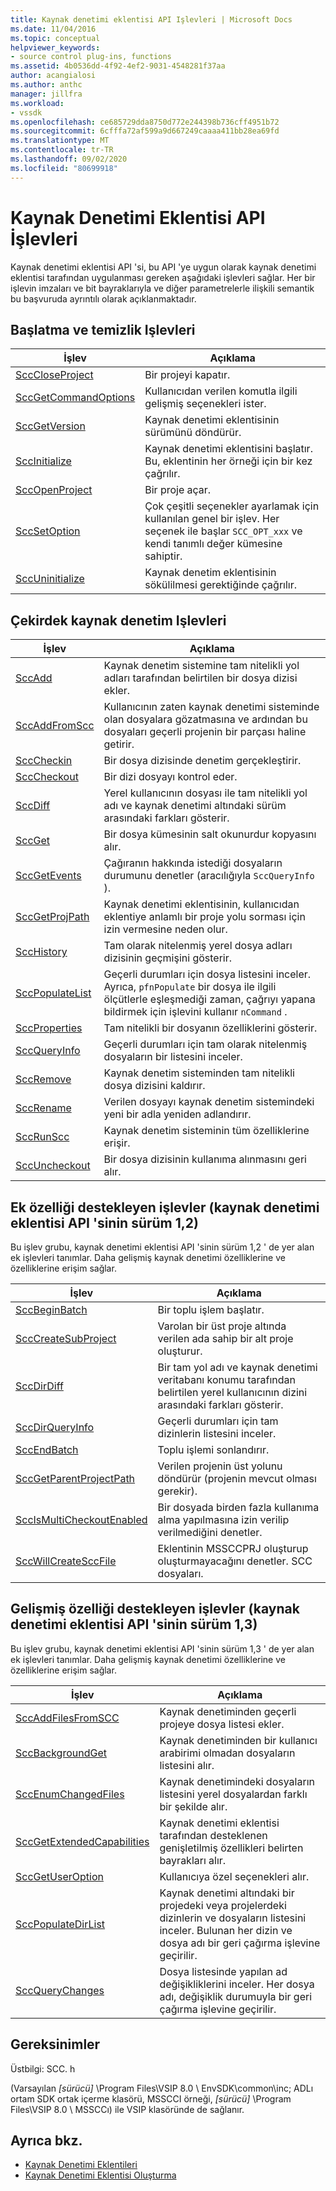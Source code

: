 ```yaml
---
title: Kaynak denetimi eklentisi API Işlevleri | Microsoft Docs
ms.date: 11/04/2016
ms.topic: conceptual
helpviewer_keywords:
- source control plug-ins, functions
ms.assetid: 4b0536dd-4f92-4ef2-9031-4548281f37aa
author: acangialosi
ms.author: anthc
manager: jillfra
ms.workload:
- vssdk
ms.openlocfilehash: ce685729dda8750d772e244398b736cff4951b72
ms.sourcegitcommit: 6cfffa72af599a9d667249caaaa411bb28ea69fd
ms.translationtype: MT
ms.contentlocale: tr-TR
ms.lasthandoff: 09/02/2020
ms.locfileid: "80699918"
---
```

# <a name="source-control-plug-in-api-functions"></a>Kaynak Denetimi Eklentisi API İşlevleri
Kaynak denetimi eklentisi API 'si, bu API 'ye uygun olarak kaynak denetimi eklentisi tarafından uygulanması gereken aşağıdaki işlevleri sağlar. Her bir işlevin imzaları ve bit bayraklarıyla ve diğer parametrelerle ilişkili semantik bu başvuruda ayrıntılı olarak açıklanmaktadır.

## <a name="initialization-and-housekeeping-functions"></a>Başlatma ve temizlik Işlevleri

|İşlev|Açıklama|
|--------------|-----------------|
|[SccCloseProject](../extensibility/scccloseproject-function.md)|Bir projeyi kapatır.|
|[SccGetCommandOptions](../extensibility/sccgetcommandoptions-function.md)|Kullanıcıdan verilen komutla ilgili gelişmiş seçenekleri ister.|
|[SccGetVersion](../extensibility/sccgetversion-function.md)|Kaynak denetimi eklentisinin sürümünü döndürür.|
|[SccInitialize](../extensibility/sccinitialize-function.md)|Kaynak denetimi eklentisini başlatır. Bu, eklentinin her örneği için bir kez çağrılır.|
|[SccOpenProject](../extensibility/sccopenproject-function.md)|Bir proje açar.|
|[SccSetOption](../extensibility/sccsetoption-function.md)|Çok çeşitli seçenekler ayarlamak için kullanılan genel bir işlev. Her seçenek ile başlar `SCC_OPT_xxx` ve kendi tanımlı değer kümesine sahiptir.|
|[SccUninitialize](../extensibility/sccuninitialize-function.md)|Kaynak denetim eklentisinin sökülilmesi gerektiğinde çağrılır.|

## <a name="core-source-control-functions"></a>Çekirdek kaynak denetim Işlevleri

|İşlev|Açıklama|
|--------------|-----------------|
|[SccAdd](../extensibility/sccadd-function.md)|Kaynak denetim sistemine tam nitelikli yol adları tarafından belirtilen bir dosya dizisi ekler.|
|[SccAddFromScc](../extensibility/sccaddfromscc-function.md)|Kullanıcının zaten kaynak denetimi sisteminde olan dosyalara gözatmasına ve ardından bu dosyaları geçerli projenin bir parçası haline getirir.|
|[SccCheckin](../extensibility/scccheckin-function.md)|Bir dosya dizisinde denetim gerçekleştirir.|
|[SccCheckout](../extensibility/scccheckout-function.md)|Bir dizi dosyayı kontrol eder.|
|[SccDiff](../extensibility/sccdiff-function.md)|Yerel kullanıcının dosyası ile tam nitelikli yol adı ve kaynak denetimi altındaki sürüm arasındaki farkları gösterir.|
|[SccGet](../extensibility/sccget-function.md)|Bir dosya kümesinin salt okunurdur kopyasını alır.|
|[SccGetEvents](../extensibility/sccgetevents-function.md)|Çağıranın hakkında istediği dosyaların durumunu denetler (aracılığıyla `SccQueryInfo` ).|
|[SccGetProjPath](../extensibility/sccgetprojpath-function.md)|Kaynak denetimi eklentisinin, kullanıcıdan eklentiye anlamlı bir proje yolu sorması için izin vermesine neden olur.|
|[SccHistory](../extensibility/scchistory-function.md)|Tam olarak nitelenmiş yerel dosya adları dizisinin geçmişini gösterir.|
|[SccPopulateList](../extensibility/sccpopulatelist-function.md)|Geçerli durumları için dosya listesini inceler. Ayrıca, `pfnPopulate` bir dosya ile ilgili ölçütlerle eşleşmediği zaman, çağrıyı yapana bildirmek için işlevini kullanır `nCommand` .|
|[SccProperties](../extensibility/sccproperties-function.md)|Tam nitelikli bir dosyanın özelliklerini gösterir.|
|[SccQueryInfo](../extensibility/sccqueryinfo-function.md)|Geçerli durumları için tam olarak nitelenmiş dosyaların bir listesini inceler.|
|[SccRemove](../extensibility/sccremove-function.md)|Kaynak denetim sisteminden tam nitelikli dosya dizisini kaldırır.|
|[SccRename](../extensibility/sccrename-function.md)|Verilen dosyayı kaynak denetim sistemindeki yeni bir adla yeniden adlandırır.|
|[SccRunScc](../extensibility/sccrunscc-function.md)|Kaynak denetim sisteminin tüm özelliklerine erişir.|
|[SccUncheckout](../extensibility/sccuncheckout-function.md)|Bir dosya dizisinin kullanıma alınmasını geri alır.|

## <a name="functions-that-support-additional-capability-version-12-of-the-source-control-plug-in-api"></a>Ek özelliği destekleyen işlevler (kaynak denetimi eklentisi API 'sinin sürüm 1,2)
 Bu işlev grubu, kaynak denetimi eklentisi API 'sinin sürüm 1,2 ' de yer alan ek işlevleri tanımlar. Daha gelişmiş kaynak denetimi özelliklerine ve özelliklerine erişim sağlar.

|İşlev|Açıklama|
|--------------|-----------------|
|[SccBeginBatch](../extensibility/sccbeginbatch-function.md)|Bir toplu işlem başlatır.|
|[SccCreateSubProject](../extensibility/scccreatesubproject-function.md)|Varolan bir üst proje altında verilen ada sahip bir alt proje oluşturur.|
|[SccDirDiff](../extensibility/sccdirdiff-function.md)|Bir tam yol adı ve kaynak denetimi veritabanı konumu tarafından belirtilen yerel kullanıcının dizini arasındaki farkları gösterir.|
|[SccDirQueryInfo](../extensibility/sccdirqueryinfo-function.md)|Geçerli durumları için tam dizinlerin listesini inceler.|
|[SccEndBatch](../extensibility/sccendbatch-function.md)|Toplu işlemi sonlandırır.|
|[SccGetParentProjectPath](../extensibility/sccgetparentprojectpath-function.md)|Verilen projenin üst yolunu döndürür (projenin mevcut olması gerekir).|
|[SccIsMultiCheckoutEnabled](../extensibility/sccismulticheckoutenabled-function.md)|Bir dosyada birden fazla kullanıma alma yapılmasına izin verilip verilmediğini denetler.|
|[SccWillCreateSccFile](../extensibility/sccwillcreatesccfile-function.md)|Eklentinin MSSCCPRJ oluşturup oluşturmayacağını denetler. SCC dosyaları.|

## <a name="functions-that-support-advanced-capability-version-13-of-the-source-control-plug-in-api"></a>Gelişmiş özelliği destekleyen işlevler (kaynak denetimi eklentisi API 'sinin sürüm 1,3)
 Bu işlev grubu, kaynak denetimi eklentisi API 'sinin sürüm 1,3 ' de yer alan ek işlevleri tanımlar. Daha gelişmiş kaynak denetimi özelliklerine ve özelliklerine erişim sağlar.

|İşlev|Açıklama|
|--------------|-----------------|
|[SccAddFilesFromSCC](../extensibility/sccaddfilesfromscc-function.md)|Kaynak denetiminden geçerli projeye dosya listesi ekler.|
|[SccBackgroundGet](../extensibility/sccbackgroundget-function.md)|Kaynak denetiminden bir kullanıcı arabirimi olmadan dosyaların listesini alır.|
|[SccEnumChangedFiles](../extensibility/sccenumchangedfiles-function.md)|Kaynak denetimindeki dosyaların listesini yerel dosyalardan farklı bir şekilde alır.|
|[SccGetExtendedCapabilities](../extensibility/sccgetextendedcapabilities-function.md)|Kaynak denetimi eklentisi tarafından desteklenen genişletilmiş özellikleri belirten bayrakları alır.|
|[SccGetUserOption](../extensibility/sccgetuseroption-function.md)|Kullanıcıya özel seçenekleri alır.|
|[SccPopulateDirList](../extensibility/sccpopulatedirlist-function.md)|Kaynak denetimi altındaki bir projedeki veya projelerdeki dizinlerin ve dosyaların listesini inceler. Bulunan her dizin ve dosya adı bir geri çağırma işlevine geçirilir.|
|[SccQueryChanges](../extensibility/sccquerychanges-function.md)|Dosya listesinde yapılan ad değişikliklerini inceler. Her dosya adı, değişiklik durumuyla bir geri çağırma işlevine geçirilir.|

## <a name="requirements"></a>Gereksinimler
 Üstbilgi: SCC. h

 (Varsayılan *[sürücü]* \Program Files\VSIP 8.0 \ EnvSDK\common\inc; ADLı ortam SDK ortak içerme klasörü, MSSCCI örneği, *[sürücü]* \Program Files\VSIP 8.0 \ MSSCCı) ile VSIP klasöründe de sağlanır.

## <a name="see-also"></a>Ayrıca bkz.
- [Kaynak Denetimi Eklentileri](../extensibility/source-control-plug-ins.md)
- [Kaynak Denetimi Eklentisi Oluşturma](../extensibility/internals/creating-a-source-control-plug-in.md)
